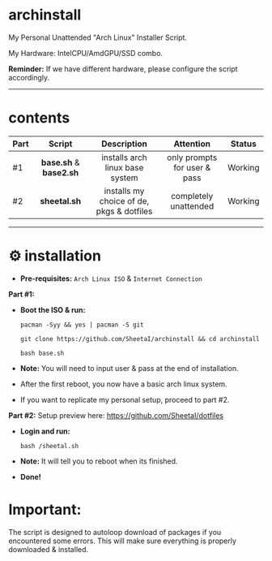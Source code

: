 # archinstall
My Personal Unattended "Arch Linux" Installer Script.

My Hardware: IntelCPU/AmdGPU/SSD combo.

**Reminder:** If we have different hardware, please configure the script accordingly.

---
# contents

| Part | Script | Description | Attention | Status |
:-- | :--: | :--: | :--: | :--: |
#1 | **base.sh** & **base2.sh** | installs arch linux base system  | only prompts for user & pass | Working |
#2 | **sheetal.sh** | installs my choice of de, pkgs & dotfiles | completely unattended | Working |

 ---

# ⚙️ installation

 - **Pre-requisites:**
`Arch Linux ISO` & `Internet Connection`


**Part #1:** 
 - **Boot the ISO & run:**

    `pacman -Syy && yes | pacman -S git`

    `git clone https://github.com/SheetaI/archinstall && cd archinstall`
    
    `bash base.sh`
    
 - **Note:** You will need to input user & pass at the end of installation.
  
 - After the first reboot, you now have a basic arch linux system.
 
 - If you want to replicate my personal setup, proceed to part #2.
    
**Part #2:** Setup preview here: https://github.com/SheetaI/dotfiles

 - **Login and run:**
 
    `bash /sheetal.sh`
 
 - **Note:** It will tell you to reboot when its finished.   
 
 - **Done!**
 
# Important:
 The script is designed to autoloop download of packages if you encountered some errors. This will make sure everything is properly downloaded & installed.
 
